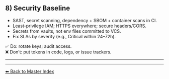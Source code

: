 ## 8) Security Baseline

- SAST, secret scanning, dependency + SBOM + container scans in CI.
- Least-privilege IAM; HTTPS everywhere; secure headers/CORS.
- Secrets from vaults, not env files committed to VCS.
- Fix SLAs by severity (e.g., Critical within 24–72h).

✅ Do: rotate keys; audit access.  
❌ Don’t: put tokens in code, logs, or issue trackers.

---

---
[⬅ Back to Master Index](./best-practices.index.md)
